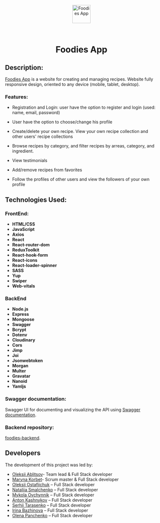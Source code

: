 <div align="center" id="top"> 
  <img src="./public/favicon.ico" alt="Foodies App" width="60"/>

&#xa0;
</div>

<h1 align="center">Foodies App</h1>

## Description:

[Foodies App](https://partizanen69.github.io/team-project-foodies-frontend/) is
a website for creating and managing recipes. Website fully responsive design,
oriented to any device (mobile, tablet, desktop).

### Features:

- Registration and Login: user have the option to register and login (used:
  name, email, password)
- User have the option to choose/change his profile
- Create/delete your own recipe. View your own recipe collection and other
  users' recipe collections

- Browse recipes by category, and filter recipes by arreas, category, and
  ingredient.
- View testimonials
- Add/remove recipes from favorites
- Follow the profiles of other users and view the followers of your own profile

## Technologies Used:

### FrontEnd:

- **HTML/CSS**
- **JavaScript**
- **Axios**
- **React**
- **React-router-dom**
- **ReduxToolkit**
- **React-hook-form**
- **React-icons**
- **React-loader-spinner**
- **SASS**
- **Yup**
- **Swiper**
- **Web-vitals**

### BackEnd

- **Node.js**
- **Express**
- **Mongoose**
- **Swagger**
- **Bcrypt**
- **Dotenv**
- **Cloudinary**
- **Cors**
- **Jimp**
- **Joi**
- **Jsonwebtoken**
- **Morgan**
- **Multer**
- **Gravatar**
- **Nanoid**
- **Yamljs**

### Swagger documentation:

Swagger UI for documenting and visualizing the API using
[Swagger documentation](http://localhost:3000/api/docs/).

### Backend repository:

[foodies-backend](https://github.com/partizanen69/team-project-foodies-backend).

## Developers

The development of this project was led by:

- [Oleksii Ablitsov](https://github.com/partizanen69)- Team lead & Full Stack
  developer
- [Maryna Korbet](https://github.com/Maryna-Korbet)- Scrum master & Full Stack
  developer
- [Oleksii Ostafiichuk](https://github.com/OstafiichukO) – Full Stack developer
- [Nataliia Smalchenko](https://github.com/nataliia-smalchenko) – Full Stack
  developer
- [Mykola Ovchynnik](https://github.com/mykola-ovchynnik) – Full Stack developer
- [Anton Kashnykov](https://github.com/KashnykovAnton) – Full Stack developer
- [Serhii Tarasenko](https://github.com/stdev33?tab=repositories) – Full Stack
  developer
- [Irina Bazhinova](https://github.com/Iris2030) – Full Stack developer
- [Olena Panchenko](https://github.com/marychka2335) – Full Stack developer
